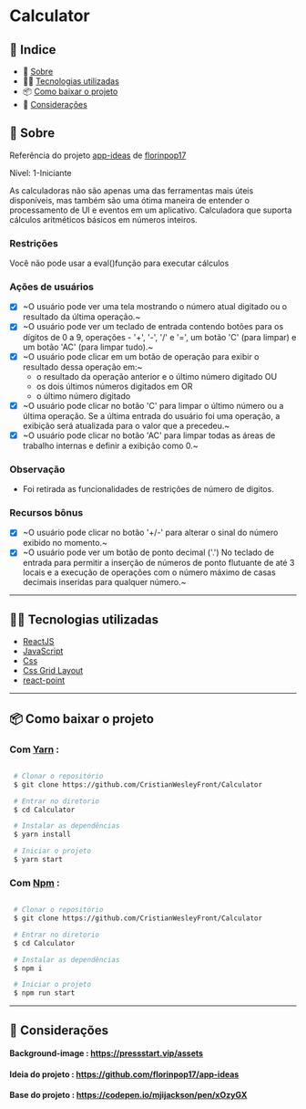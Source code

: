 # Calculator

<!-- <h1 align="center">
 <a href="https://cdn7s.csb.app/">  <img src="https://media.giphy.com/media/IdIu67uIjNymjunzcI/giphy.gif" width="85%"> </a>
</h1>

<h3 align="center">
  <a href="https://cdn7s.csb.app/">
    Acessar a demonstração
  </a>
</h3> -->

## 🚀 Indice

- 📓 [Sobre](#-Sobre)
- 👨‍💻 [Tecnologias utilizadas](#-Tecnologias-utilizadas)
- 📦 [Como baixar o projeto](#-Como-baixar-o-projeto)
- 🤝 [Considerações](#-Considerações)

## 📓 Sobre

Referência do projeto [app-ideas](https://github.com/florinpop17/app-ideas) de [florinpop17](https://github.com/florinpop17)

Nível: 1-Iniciante

As calculadoras não são apenas uma das ferramentas mais úteis disponíveis, mas também são uma ótima maneira de entender o processamento de UI e eventos em um aplicativo. Calculadora que suporta cálculos aritméticos básicos em números inteiros.

### Restrições

Você não pode usar a eval()função para executar cálculos

### Ações de usuários

- [x] ~O usuário pode ver uma tela mostrando o número atual digitado ou o resultado da última operação.~
- [x] ~O usuário pode ver um teclado de entrada contendo botões para os dígitos de 0 a 9, operações - '+', '-', '/' e '=', um botão 'C' (para limpar) e um botão 'AC' (para limpar tudo).~
- [x] ~O usuário pode clicar em um botão de operação para exibir o resultado dessa operação em:~
  - o resultado da operação anterior e o último número digitado OU
  - os dois últimos números digitados em OR
  - o último número digitado
- [x] ~O usuário pode clicar no botão 'C' para limpar o último número ou a última operação. Se a última entrada do usuário foi uma operação, a exibição será atualizada para o valor que a precedeu.~
- [x] ~O usuário pode clicar no botão 'AC' para limpar todas as áreas de trabalho internas e definir a exibição como 0.~

### Observação

- Foi retirada as funcionalidades de restrições de número de digitos.

### Recursos bônus

- [x] ~O usuário pode clicar no botão '+/-' para alterar o sinal do número exibido no momento.~
- [x] ~O usuário pode ver um botão de ponto decimal ('.') No teclado de entrada para permitir a inserção de números de ponto flutuante de até 3 locais e a execução de operações com o número máximo de casas decimais inseridas para qualquer número.~

---

## 👨‍💻 Tecnologias utilizadas

- [ReactJS](https://pt-br.reactjs.org/)
- [JavaScript](https://www.ecma-international.org/publications/standards/Ecma-262.htm)
- [Css](https://www.w3schools.com/css/css_intro.asp)
- [Css Grid Layout](https://www.origamid.com/projetos/css-grid-layout-guia-completo/)
- [react-point](https://www.npmjs.com/package/react-point)

---

## 📦 Como baixar o projeto

### Com [Yarn](https://yarnpkg.com/) :

```bash

 # Clonar o repositório
 $ git clone https://github.com/CristianWesleyFront/Calculator

 # Entrar no diretorio
 $ cd Calculator

 # Instalar as dependências
 $ yarn install

 # Iniciar o projeto
 $ yarn start


```

### Com [Npm](https://www.npmjs.com/) :

```bash

 # Clonar o repositório
 $ git clone https://github.com/CristianWesleyFront/Calculator

 # Entrar no diretorio
 $ cd Calculator

 # Instalar as dependências
 $ npm i

 # Iniciar o projeto
 $ npm run start


```

---

## 🤝 Considerações

#### Background-image : https://pressstart.vip/assets

#### Ideia do projeto : https://github.com/florinpop17/app-ideas

#### Base do projeto : https://codepen.io/mjijackson/pen/xOzyGX
